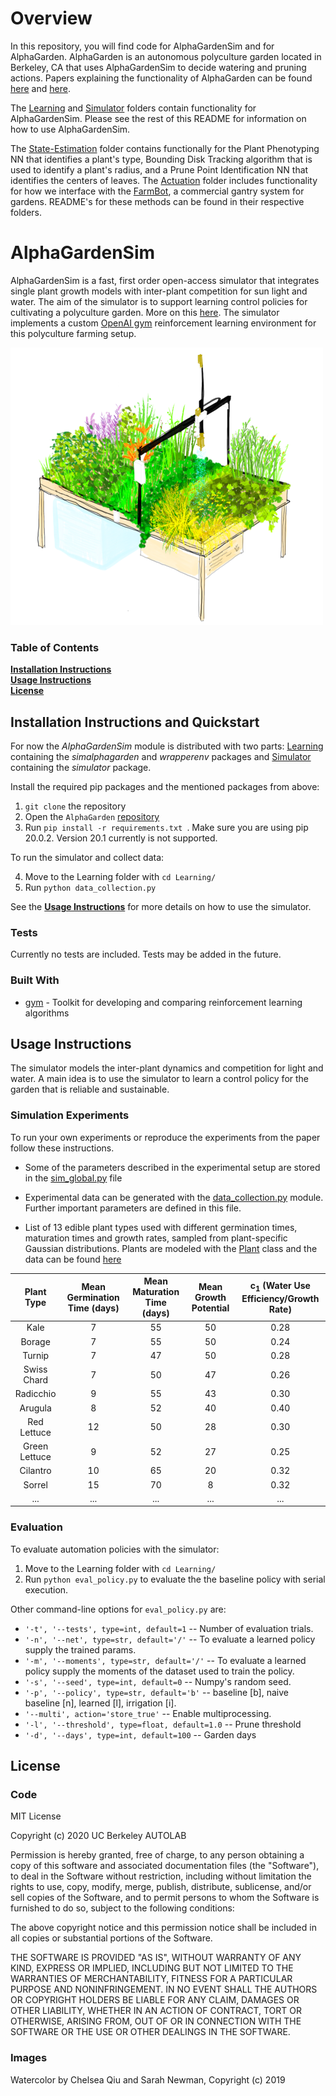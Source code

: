 # Overview 
In this repository, you will find code for AlphaGardenSim and for AlphaGarden. AlphaGarden is an autonomous polyculture garden located in Berkeley, CA that uses AlphaGardenSim to decide watering and pruning actions. Papers explaining the functionality of AlphaGarden can be found [here](https://ieeexplore.ieee.org/document/9216984) and [here](https://ieeexplore.ieee.org/document/9684020). 

The [Learning](https://github.com/BerkeleyAutomation/AlphaGarden/Learning) and [Simulator](https://github.com/BerkeleyAutomation/AlphaGarden/Simulator) folders contain functionality for AlphaGardenSim. Please see the rest of this README for information on how to use AlphaGardenSim.

The [State-Estimation](https://github.com/BerkeleyAutomation/AlphaGarden/State-Estimation) folder contains functionally for the Plant Phenotyping NN that identifies a plant's type, Bounding Disk Tracking algorithm that is used to identify a plant's radius, and a Prune Point Identification NN that identifies the centers of leaves. The [Actuation](https://github.com/BerkeleyAutomation/AlphaGarden/Actuation) folder includes functionality for how we interface with the [FarmBot](https://farm.bot/), a commercial gantry system for gardens. README's for these methods can be found in their respective folders. 

# AlphaGardenSim

AlphaGardenSim is a fast, first order open-access simulator that integrates single plant growth models with inter-plant 
competition for sun light and water. The aim of the simulator is to support learning control policies for cultivating
a polyculture garden. More on this [here](http://alphagarden.org/). 
The simulator implements a custom [OpenAI gym](https://gym.openai.com/) reinforcement learning environment for this 
polyculture farming setup.

![AlphaGarden Watercolering](store-assets/watercolorAlphaGarden.png)

### Table of Contents
**[Installation Instructions](#installation-instructions)**<br>
**[Usage Instructions](#usage-instructions)**<br>
**[License](#next-steps)**<br>

## Installation Instructions and Quickstart

For now the *AlphaGardenSim* module is distributed with two parts: [Learning](https://github.com/BerkeleyAutomation/AlphaGarden/Learning) 
containing the *simalphagarden* and *wrapperenv* packages and [Simulator](https://github.com/BerkeleyAutomation/AlphaGarden/Simulator) 
containing the *simulator* package.

Install the required pip packages and the mentioned packages from above:

1. `git clone` the repository
2. Open the `AlphaGarden` [repository](https://github.com/BerkeleyAutomation/AlphaGarden/)
3. Run ```pip install -r requirements.txt ```. Make sure you are using pip 20.0.2. Version 20.1 currently is not supported.

To run the simulator and collect data:

4. Move to the Learning folder with `cd Learning/`
5. Run `python data_collection.py`

See the **[Usage Instructions](#usage-instructions)** for more details on how to use the simulator.

### Tests

Currently no tests are included. Tests may be added in the future.

### Built With

* [gym](https://gym.openai.com/) - Toolkit for developing and comparing reinforcement learning algorithms

## Usage Instructions

The simulator models the inter-plant dynamics and competition for light and water. A main idea is to use the simulator
to learn a control policy for the garden that is reliable and sustainable.

### Simulation Experiments

To run your own experiments or reproduce the experiments from the paper follow these instructions.

* Some of the parameters described in the experimental setup are stored in the [sim_global.py](AlphaGarden/Simulator/simulator/sim_globals.py) file 

* Experimental data can be generated with the [data_collection.py](AlphaGarden/Learning/data_collection.py) module. Further important parameters are defined in this file.

* List of 13 edible plant types used with different germination times, maturation times and growth rates, sampled from plant-specific Gaussian distributions.
Plants are modeled with the [Plant](AlphaGarden/Simulator/simulator/plant.py) class and the data can be found [here](AlphaGarden/Simulator/simulator/plant_presets.py)

| Plant Type       | Mean Germination Time (days)  | Mean Maturation Time (days)  | Mean Growth Potential |  c<sub>1</sub> (Water Use Efficiency/Growth Rate) |
|:----------------:|:-----------------------------:|:----------------------------:|:---------------------------:|:-------------:|
| Kale         |              7             |              55              |          50                 |      0.28     |
| Borage         |              7             |           55                 |          50                 |     0.24      |
| Turnip         |                 7          |               47             |          50                 |     0.28      |
| Swiss Chard         |          7                 |          50                  |            47               |     0.26      |
| Radicchio         |                9           |                55            |            43               |      0.30     |
| Arugula         |               8            |               52             |             40              |      0.40     |
| Red Lettuce         |              12             |              50              |                28           |      0.30     |
| Green Lettuce         |            9               |           52                 |           27                |     0.25      |
| Cilantro         |           10                |                65            |           20                |     0.32      |
| Sorrel         |            15               |              70              |            8               |     0.32      |
| ...              | ...                           |...                           |...                          |...            |

### Evaluation

To evaluate automation policies with the simulator:

1. Move to the Learning folder with `cd Learning/`
2. Run `python eval_policy.py` to evaluate the the baseline policy with serial execution.

Other command-line options for `eval_policy.py` are:
* `'-t', '--tests', type=int, default=1` -- Number of evaluation trials.
* `'-n', '--net', type=str, default='/'` -- To evaluate a learned policy supply the trained params.
* `'-m', '--moments', type=str, default='/'` -- To evaluate a learned policy supply the moments of the dataset used to train the policy.
* `'-s', '--seed', type=int, default=0` -- Numpy's random seed.
* `'-p', '--policy', type=str, default='b'` -- baseline [b], naive baseline [n], learned [l], irrigation [i].
* `'--multi', action='store_true'` -- Enable multiprocessing.
* `'-l', '--threshold', type=float, default=1.0` -- Prune threshold
* `'-d', '--days', type=int, default=100` -- Garden days

## License

### Code

MIT License

Copyright (c) 2020 UC Berkeley AUTOLAB

Permission is hereby granted, free of charge, to any person obtaining a copy
of this software and associated documentation files (the "Software"), to deal
in the Software without restriction, including without limitation the rights
to use, copy, modify, merge, publish, distribute, sublicense, and/or sell
copies of the Software, and to permit persons to whom the Software is
furnished to do so, subject to the following conditions:

The above copyright notice and this permission notice shall be included in all
copies or substantial portions of the Software.

THE SOFTWARE IS PROVIDED "AS IS", WITHOUT WARRANTY OF ANY KIND, EXPRESS OR
IMPLIED, INCLUDING BUT NOT LIMITED TO THE WARRANTIES OF MERCHANTABILITY,
FITNESS FOR A PARTICULAR PURPOSE AND NONINFRINGEMENT. IN NO EVENT SHALL THE
AUTHORS OR COPYRIGHT HOLDERS BE LIABLE FOR ANY CLAIM, DAMAGES OR OTHER
LIABILITY, WHETHER IN AN ACTION OF CONTRACT, TORT OR OTHERWISE, ARISING FROM,
OUT OF OR IN CONNECTION WITH THE SOFTWARE OR THE USE OR OTHER DEALINGS IN THE
SOFTWARE.

### Images
Watercolor by Chelsea Qiu and Sarah Newman, Copyright (c) 2019
